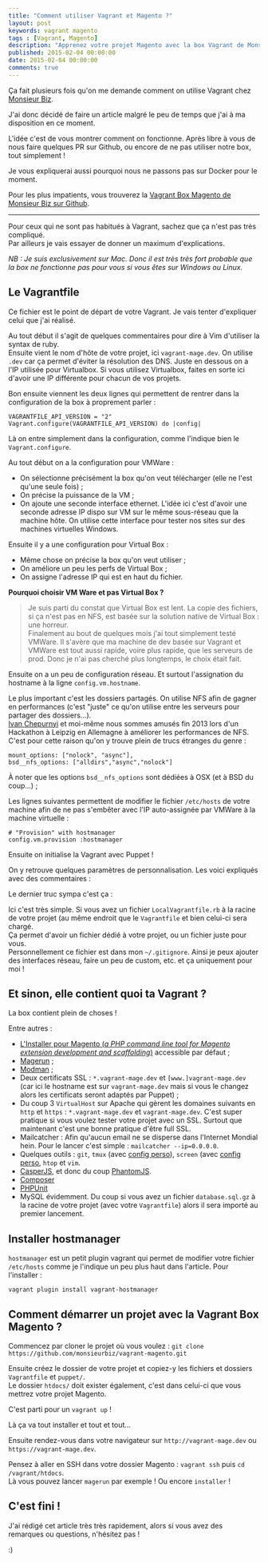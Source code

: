 ```yaml
---
title: "Comment utiliser Vagrant et Magento ?"
layout: post
keywords: vagrant magento
tags : [Vagrant, Magento]
description: "Apprenez votre projet Magento avec la box Vagrant de Monsieur Biz !"
published: 2015-02-04 00:00:00
date: 2015-02-04 00:00:00
comments: true
---
```


Ça fait plusieurs fois qu'on me demande comment on utilise Vagrant chez [Monsieur Biz][mbiz].

J'ai donc décidé de faire un article malgré le peu de temps que j'ai à ma disposition en ce moment.

L'idée c'est de vous montrer comment on fonctionne.
Après libre à vous de nous faire quelques PR sur Github, ou encore de ne pas utiliser notre box, tout simplement !

Je vous expliquerai aussi pourquoi nous ne passons pas sur Docker pour le moment.

Pour les plus impatients, vous trouverez la [Vagrant Box Magento de Monsieur Biz sur Github][box].

<!-- more start -->

---------------

Pour ceux qui ne sont pas habitués à Vagrant, sachez que ça n'est pas très compliqué.  
Par ailleurs je vais essayer de donner un maximum d'explications.

_NB : Je suis exclusivement sur Mac. Donc il est très très fort probable que la box ne fonctionne pas pour vous si vous êtes sur Windows ou Linux._

## Le Vagrantfile

Ce fichier est le point de départ de votre Vagrant. Je vais tenter d'expliquer celui que j'ai réalisé.

<script src="http://gist-it.appspot.com/https://github.com/monsieurbiz/vagrant-magento/blob/master/Vagrantfile"></script>

Au tout début il s'agit de quelques commentaires pour dire à Vim d'utiliser la syntax de ruby.  
Ensuite vient le nom d'hôte de votre projet, ici `vagrant-mage.dev`. On utilise `.dev` car ça permet d'éviter la résolution des DNS.
Juste en dessous on a l'IP utilisée pour Virtualbox. Si vous utilisez Virtualbox, faites en sorte ici d'avoir une IP différente pour chacun de vos projets.

Bon ensuite viennent les deux lignes qui permettent de rentrer dans la configuration de la box à proprement parler :

    VAGRANTFILE_API_VERSION = "2"
    Vagrant.configure(VAGRANTFILE_API_VERSION) do |config|

Là on entre simplement dans la configuration, comme l'indique bien le `Vagrant.configure`.

Au tout début on a la configuration pour VMWare :

* On sélectionne précisément la box qu'on veut télécharger (elle ne l'est qu'une seule fois) ;
* On précise la puissance de la VM ;
* On ajoute une seconde interface ethernet. L'idée ici c'est d'avoir une seconde adresse IP dispo sur VM sur le même sous-réseau que la machine hôte. On utilise cette interface pour tester nos sites sur des machines virtuelles Windows.

Ensuite il y a une configuration pour Virtual Box :

* Même chose on précise la box qu'on veut utiliser ;
* On améliore un peu les perfs de Virtual Box ;
* On assigne l'adresse IP qui est en haut du fichier.


**Pourquoi choisir VM Ware et pas Virtual Box ?**

> Je suis parti du constat que Virtual Box est lent. La copie des fichiers, si ça n'est pas en NFS, est basée sur la solution native de Virtual Box : une horreur.  
> Finalement au bout de quelques mois j'ai tout simplement testé VMWare. Il s'avère que ma machine de dev basée sur Vagrant et VMWare est tout aussi rapide, voire plus rapide, que les serveurs de prod. Donc je n'ai pas cherché plus longtemps, le choix était fait.

Ensuite on a un peu de configuration réseau. Et surtout l'assignation du hostname à la ligne `config.vm.hostname`.

Le plus important c'est les dossiers partagés. On utilise NFS afin de gagner en performances (c'est "juste" ce qu'on utilise entre les serveurs pour partager des dossiers…).  
[Ivan Chepurnyi][ivan] et moi-même nous sommes amusés fin 2013 lors d'un Hackathon à Leipzig en Allemagne à améliorer les performances de NFS. C'est pour cette raison qu'on y trouve plein de trucs étranges du genre :

    mount_options: ["nolock", "async"],
    bsd__nfs_options: ["alldirs","async","nolock"]

À noter que les options `bsd__nfs_options` sont dédiées à OSX (et à BSD du coup…) ;

Les lignes suivantes permettent de modifier le fichier `/etc/hosts` de votre machine afin de ne pas s'embêter avec l'IP auto-assignée par VMWare à la machine virtuelle :

    # "Provision" with hostmanager
    config.vm.provision :hostmanager

Ensuite on initialise la Vagrant avec Puppet !

On y retrouve quelques paramètres de personnalisation. Les voici expliqués avec des commentaires :

<script>gist('jacquesbh/cab7770ec953e653379d', 'factors.rb');</script>

Le dernier truc sympa c'est ça :

<script>gist('jacquesbh/cab7770ec953e653379d', 'localfile.rb');</script>

Ici c'est très simple. Si vous avez un fichier `LocalVagrantfile.rb` à la racine de votre projet (au même endroit que le `Vagrantfile` et bien celui-ci sera chargé.  
Ça permet d'avoir un fichier dédié à votre projet, ou un fichier juste pour vous.  
Personnellement ce fichier est dans mon `~/.gitignore`. Ainsi je peux ajouter des interfaces réseau, faire un peu de custom, etc. et ça uniquement pour moi !

## Et sinon, elle contient quoi ta Vagrant ?

La box contient plein de choses !

Entre autres :

* [L'Installer pour Magento (_a PHP command line tool for Magento extension development and scaffolding_)][installer] accessible par défaut ;
* [Magerun][magerun] ;
* [Modman][modman] ;
* Deux certificats SSL : `*.vagrant-mage.dev` et `[www.]vagrant-mage.dev` (car ici le hostname est sur `vagrant-mage.dev` mais si vous le changez alors les certificats seront adaptés par Puppet) ;
* Du coup 3 `VirtualHost` sur Apache qui gèrent les domaines suivants en `http` et `https` : `*.vagrant-mage.dev` et `vagrant-mage.dev`. C'est super pratique si vous voulez tester votre projet avec un SSL. Surtout que maintenant c'est une bonne pratique d'être full SSL.
* Mailcatcher : Afin qu'aucun email ne se disperse dans l'Internet Mondial hein. Pour le lancer c'est simple : `mailcatcher --ip=0.0.0.0`.
* Quelques outils : `git`, `tmux` (avec [config perso][tmux-perso]), `screen` (avec [config perso][screen-perso], `htop` et `vim`.
* [CasperJS][casper], et donc du coup [PhantomJS][phantom].
* [Composer][composer]
* [PHPUnit][phpunit]
* MySQL évidemment. Du coup si vous avez un fichier `database.sql.gz` à la racine de votre projet (avec votre `Vagrantfile`) alors il sera importé au premier lancement.

## Installer hostmanager

`hostmanager` est un petit plugin vagrant qui permet de modifier votre fichier `/etc/hosts` comme je l'indique un peu plus haut dans l'article. Pour l'installer :

    vagrant plugin install vagrant-hostmanager

## Comment démarrer un projet avec la Vagrant Box Magento ?

Commencez par cloner le projet où vous voulez : `git clone https://github.com/monsieurbiz/vagrant-magento.git`

Ensuite créez le dossier de votre projet et copiez-y les fichiers et dossiers `Vagrantfile` et `puppet/`.  
Le dossier `htdocs/` doit exister également, c'est dans celui-ci que vous mettrez votre projet Magento.

C'est parti pour un `vagrant up` !

Là ça va tout installer et tout et tout…

Ensuite rendez-vous dans votre navigateur sur `http://vagrant-mage.dev` ou `https://vagrant-mage.dev`.

Pensez à aller en SSH dans votre dossier Magento : `vagrant ssh` puis `cd /vagrant/htdocs`.  
Là vous pouvez lancer `magerun` par exemple ! Ou encore `installer` !

## C'est fini !

J'ai rédigé cet article très très rapidement, alors si vous avez des remarques ou questions, n'hésitez pas !

:)

<!-- more end -->

[phantom]: http://phantomjs.org/
[casper]: http://casperjs.org/
[composer]: https://getcomposer.org/
[phpunit]: https://phpunit.de/
[screen-perso]: https://github.com/jacquesbh/dotfiles/blob/master/.screenrc
[tmux-perso]: https://gist.github.com/jacquesbh/9187257
[magerun]: https://github.com/netz98/n98-magerun
[modman]: https://github.com/colinmollenhour/modman
[installer]: https://github.com/jacquesbh/installer
[ivan]: https://github.com/IvanChepurnyi
[mbiz]: http://monsieurbiz.com
[box]: https://github.com/monsieurbiz/vagrant-magento


